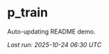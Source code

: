 # p_train

Auto-updating README demo.

<!--START_SECTION:status-->
_Last run: 2025-10-24 06:30 UTC_
<!--END_SECTION:status-->

























































































































































































































































































































































































































































































































































































































































































































































































































































































































































































































































































































































































































































































































































































































































































































